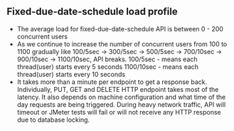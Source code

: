 Fixed-due-date-schedule load profile
----------------------------------------
* The average load for fixed-due-date-schedule API is between 0 - 200 concurrent users
* As we continue to increase the number of concurrent users from 100 to 1100 gradually like 100/5sec -> 300/5sec -> 500/5sec -> 700/10sec -> 900/10sec -> 1100/10sec, API breaks.
100/5sec - means each thread(user) starts every 5 seconds 
1100/10sec - means each thread(user) starts every 10 seconds
* It takes more than a minute per endpoint to get a response back. Individually, PUT, GET and DELETE HTTP endpoint takes most of the latency. It also depends on machine configuration and what time of the day requests are being triggered. During heavy network traffic, API will timeout or JMeter tests will fail or will not receive any HTTP response due to database locking.